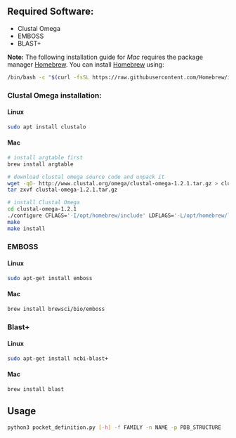 ## Required Software:
 - Clustal Omega
 - EMBOSS
 - BLAST+

 **Note:** The following installation guide for *Mac* requires the package manager [Homebrew](https://brew.sh/). You can install [Homebrew](https://brew.sh/) using:
 ```bash
/bin/bash -c "$(curl -fsSL https://raw.githubusercontent.com/Homebrew/install/HEAD/install.sh)"
```
 
 ### Clustal Omega installation:
 #### Linux
 ```bash
 sudo apt install clustalo
```
 #### Mac
  ```bash
# install argtable first
brew install argtable

# download clustal omega source code and unpack it
wget -qO- http://www.clustal.org/omega/clustal-omega-1.2.1.tar.gz > clustal-omega-1.2.1.tar.gz
tar zxvf clustal-omega-1.2.1.tar.gz

# install Clustal Omega
cd clustal-omega-1.2.1
./configure CFLAGS='-I/opt/homebrew/include' LDFLAGS='-L/opt/homebrew/lib'
make
make install
```

### EMBOSS
#### Linux
```bash
sudo apt-get install emboss
```
#### Mac 
  ```bash
brew install brewsci/bio/emboss
```

### Blast+
#### Linux
```bash
sudo apt-get install ncbi-blast+
```
#### Mac
  ```bash
brew install blast
```

## Usage
```bash
python3 pocket_definition.py [-h] -f FAMILY -n NAME -p PDB_STRUCTURE
```
